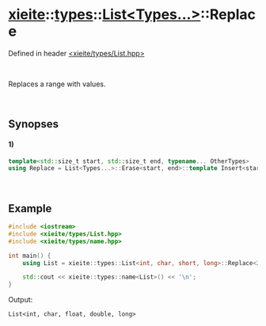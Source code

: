 # [xieite](../../../../../xieite.md)\:\:[types](../../../../../types.md)\:\:[List\<Types...\>](../../../List.md)\:\:Replace
Defined in header [<xieite/types/List.hpp>](../../../../../../include/xieite/types/List.hpp)

&nbsp;

Replaces a range with values.

&nbsp;

## Synopses
#### 1)
```cpp
template<std::size_t start, std::size_t end, typename... OtherTypes>
using Replace = List<Types...>::Erase<start, end>::template Insert<start, OtherTypes...>;
```

&nbsp;

## Example
```cpp
#include <iostream>
#include <xieite/types/List.hpp>
#include <xieite/types/name.hpp>

int main() {
    using List = xieite::types::List<int, char, short, long>::Replace<2, 1, float, double>;

    std::cout << xieite::types::name<List>() << '\n';
}
```
Output:
```
List<int, char, float, double, long>
```
